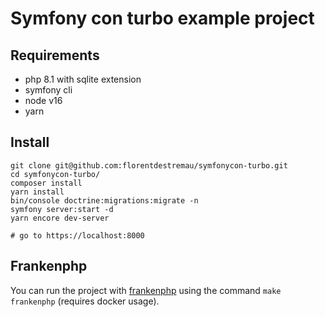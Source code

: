 # Symfony con turbo example project

## Requirements

- php 8.1 with sqlite extension
- symfony cli
- node v16
- yarn

## Install

```shell
git clone git@github.com:florentdestremau/symfonycon-turbo.git
cd symfonycon-turbo/
composer install
yarn install
bin/console doctrine:migrations:migrate -n
symfony server:start -d
yarn encore dev-server

# go to https://localhost:8000
```


## Frankenphp

You can run the project with [frankenphp](https://github.com/dunglas/frankenphp) using the command `make frankenphp` (requires docker usage).
